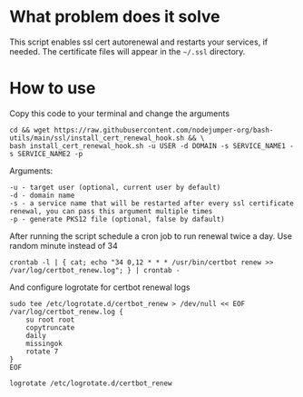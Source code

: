 # What problem does it solve
This script enables ssl cert autorenewal and restarts your services, if needed. The certificate files will appear in the `~/.ssl` directory.

# How to use

Copy this code to your terminal and change the arguments
```
cd && wget https://raw.githubusercontent.com/nodejumper-org/bash-utils/main/ssl/install_cert_renewal_hook.sh && \
bash install_cert_renewal_hook.sh -u USER -d DOMAIN -s SERVICE_NAME1 -s SERVICE_NAME2 -p
```

Arguments:
```
-u - target user (optional, current user by default)
-d - domain name
-s - a service name that will be restarted after every ssl certificate renewal, you can pass this argument multiple times 
-p - generate PKS12 file (optional, false by dafault)
```

After running the script schedule a cron job to run renewal twice a day. Use random minute instead of 34
```
crontab -l | { cat; echo "34 0,12 * * * /usr/bin/certbot renew >> /var/log/certbot_renew.log"; } | crontab -
```

And configure logrotate for certbot renewal logs
```
sudo tee /etc/logrotate.d/certbot_renew > /dev/null << EOF
/var/log/certbot_renew.log {
    su root root
    copytruncate
    daily
    missingok
    rotate 7
}
EOF

logrotate /etc/logrotate.d/certbot_renew
```

